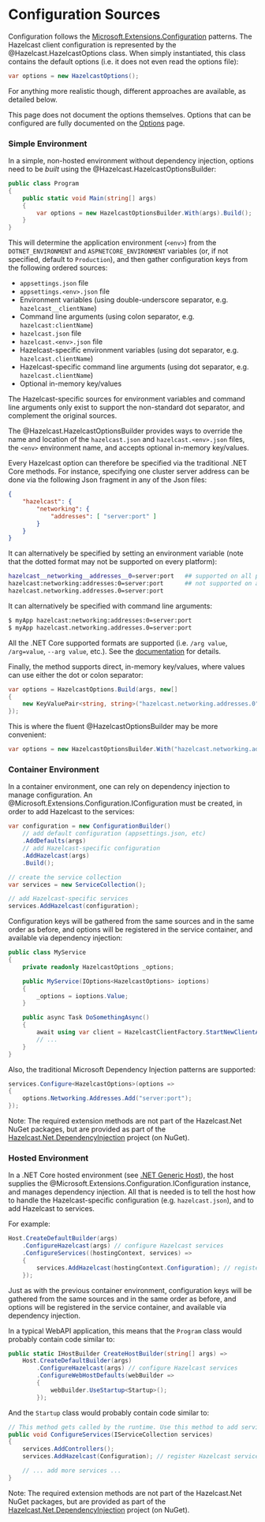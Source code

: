 # Configuration Sources

Configuration follows the [Microsoft.Extensions.Configuration](https://docs.microsoft.com/en-us/aspnet/core/fundamentals/configuration)
patterns. The Hazelcast client configuration is represented by the @Hazelcast.HazelcastOptions class. When simply instantiated, this
class contains the default options (i.e. it does not even read the options file):
```csharp
var options = new HazelcastOptions();
```

For anything more realistic though, different approaches are available, as detailed below.

This page does not document the options themselves. Options that can be configured are fully documented on the [Options](options.md) page.

### Simple Environment

In a simple, non-hosted environment without dependency injection, options need to be *built* using the
@Hazelcast.HazelcastOptionsBuilder:

```csharp
public class Program
{
    public static void Main(string[] args)
    {
        var options = new HazelcastOptionsBuilder.With(args).Build();
    }
}
```

This will determine the application environment (`<env>`) from the `DOTNET_ENVIRONMENT` and `ASPNETCORE_ENVIRONMENT` variables (or, if not specified, default to `Production`), and then gather configuration keys from the following ordered sources:

* `appsettings.json` file
* `appsettings.<env>.json` file
* Environment variables (using double-underscore separator, e.g. `hazelcast__clientName`)
* Command line arguments (using colon separator, e.g. `hazelcast:clientName`)
* `hazelcast.json` file
* `hazelcast.<env>.json` file
* Hazelcast-specific environment variables (using dot separator, e.g. `hazelcast.clientName`)
* Hazelcast-specific command line arguments (using dot separator, e.g. `hazelcast.clientName`)
* Optional in-memory key/values

The Hazelcast-specific sources for environment variables and command line arguments only exist to support the non-standard dot separator, and complement the original sources.

The @Hazelcast.HazelcastOptionsBuilder provides ways to override the name and location of the `hazelcast.json` and
`hazelcast.<env>.json` files, the `<env>` environment name, and accepts optional in-memory key/values.

Every Hazelcast option can therefore be specified via the traditional .NET Core methods. For instance, specifying one
cluster server address can be done via the following Json fragment in any of the Json files:

```json
{
    "hazelcast": {
        "networking": {
            "addresses": [ "server:port" ]
        }
    }
}
```

It can alternatively be specified by setting an environment variable (note that the dotted format may not be supported on every platform):

```sh
hazelcast__networking__addresses__0=server:port   ## supported on all platforms
hazelcast:networking:addresses:0=server:port      ## not supported on all platforms
hazelcast.networking.addresses.0=server:port
```

It can alternatively be specified with command line arguments:

```sh
$ myApp hazelcast:networking:addresses:0=server:port
$ myApp hazelcast.networking.addresses.0=server:port
```

All the .NET Core supported formats are supported (i.e. `/arg value`, `/arg=value`, `--arg value`, etc.). See
the [documentation](https://docs.microsoft.com/en-us/aspnet/core/fundamentals/configuration/#command-line) for details.

Finally, the method supports direct, in-memory key/values, where values can use either the dot or colon separator:

```csharp
var options = HazelcastOptions.Build(args, new[]
{
    new KeyValuePair<string, string>("hazelcast.networking.addresses.0", "server:port"),
});
```

This is where the fluent @HazelcastOptionsBuilder may be more convenient:

```csharp
var options = new HazelcastOptionsBuilder.With("hazelcast.networking.addresses.0", "server:port").Build();
```

### Container Environment

In a container environment, one can rely on dependency injection to manage configuration. An @Microsoft.Extensions.Configuration.IConfiguration must be created, in order to add Hazelcast to the services:

```csharp
var configuration = new ConfigurationBuilder()
    // add default configuration (appsettings.json, etc)
    .AddDefaults(args)
    // add Hazelcast-specific configuration
    .AddHazelcast(args)
    .Build();

// create the service collection
var services = new ServiceCollection();

// add Hazelcast-specific services
services.AddHazelcast(configuration); 
```

Configuration keys will be gathered from the same sources and in the same order as before, and options will be registered in the service container, and available via dependency injection:

```csharp
public class MyService
{
    private readonly HazelcastOptions _options;

    public MyService(IOptions<HazelcastOptions> ioptions)
    {
        _options = ioptions.Value;
    }

    public async Task DoSomethingAsync()
    {
        await using var client = HazelcastClientFactory.StartNewClientAsync(_options);
        // ...
    }
}
```

Also, the traditional Microsoft Dependency Injection patterns are supported:

```csharp
services.Configure<HazelcastOptions>(options => 
{
    options.Networking.Addresses.Add("server:port");
});
```

Note: The required extension methods are not part of the Hazelcast.Net NuGet packages, but are provided as part of the [Hazelcast.Net.DependencyInjection](https://www.nuget.org/packages/Hazelcast.Net.DependencyInjection/) project (on NuGet).

### Hosted Environment

In a .NET Core hosted environment (see [.NET Generic Host](https://docs.microsoft.com/en-us/aspnet/core/fundamentals/host/generic-host)), the host supplies the @Microsoft.Extensions.Configuration.IConfiguration instance, and manages dependency injection. All that is needed is to tell the host how to handle the Hazelcast-specific configuration (e.g. `hazelcast.json`), and to add Hazelcast to services.

For example:

```csharp
Host.CreateDefaultBuilder(args)
    .ConfigureHazelcast(args) // configure Hazelcast services
    .ConfigureServices((hostingContext, services) =>
    {
        services.AddHazelcast(hostingContext.Configuration); // register Hazelcast services
    });
```

Just as with the previous container environment, configuration keys will be gathered from the same sources and in the same order as before, and options will be registered in the service container, and available via dependency injection.

In a typical WebAPI application, this means that the `Program` class would probably contain code similar to:

```csharp
public static IHostBuilder CreateHostBuilder(string[] args) =>
    Host.CreateDefaultBuilder(args)
        .ConfigureHazelcast(args) // configure Hazelcast services
        .ConfigureWebHostDefaults(webBuilder =>
        {
            webBuilder.UseStartup<Startup>(); 
        });
```

And the `Startup` class would probably contain code similar to:

```csharp
// This method gets called by the runtime. Use this method to add services to the container.
public void ConfigureServices(IServiceCollection services)
{
    services.AddControllers();
    services.AddHazelcast(Configuration); // register Hazelcast services

    // ... add more services ...
}
```

Note: The required extension methods are not part of the Hazelcast.Net NuGet packages, but are provided as part of the [Hazelcast.Net.DependencyInjection](https://www.nuget.org/packages/Hazelcast.Net.DependencyInjection/) project (on NuGet).

